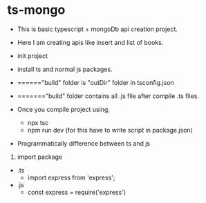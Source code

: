 # ts-mongo

- This is basic typescript + mongoDb api creation project.
- Here I am creating apis like insert and list of books.
- init project
- install ts and normal js packages.
- ======"build" folder is "outDir" folder in tsconfig.json
- ======="build" folder contains all .js file after compile .ts files.
- Once you compile project using,
    - npx tsc
    - npm run dev (for this have to write script in package.json)


- Programmatically difference between ts and js

1) import package

- .ts 
    - import express from 'express';
- .js
    - const express = require('express')
